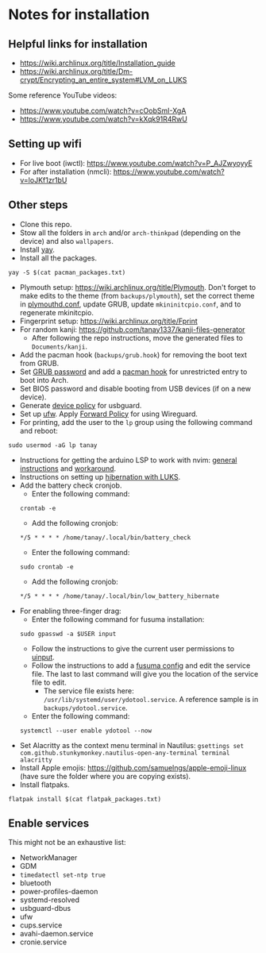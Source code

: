 # Notes for installation

## Helpful links for installation

- https://wiki.archlinux.org/title/Installation_guide
- https://wiki.archlinux.org/title/Dm-crypt/Encrypting_an_entire_system#LVM_on_LUKS

Some reference YouTube videos:
- https://www.youtube.com/watch?v=cOobSmI-XgA
- https://www.youtube.com/watch?v=kXqk91R4RwU

## Setting up wifi

- For live boot (iwctl): https://www.youtube.com/watch?v=P_AJZwyoyyE
- For after installation (nmcli): https://www.youtube.com/watch?v=loJKf1zr1bU

## Other steps

- Clone this repo.
- Stow all the folders in `arch` and/or `arch-thinkpad` (depending on the device) and also `wallpapers`.
- Install [yay](https://github.com/Jguer/yay).
- Install all the packages.
```
yay -S $(cat pacman_packages.txt)
```
- Plymouth setup: https://wiki.archlinux.org/title/Plymouth. Don't forget to make edits to the theme (from `backups/plymouth`), set the correct theme in [plymouthd.conf](https://wiki.archlinux.org/title/Plymouth#Changing_the_theme), update GRUB, update `mkininitcpio.conf`, and to regenerate mkinitcpio. 
- Fingerprint setup: https://wiki.archlinux.org/title/Fprint
- For random kanji: https://github.com/tanay1337/kanji-files-generator
  - After following the repo instructions, move the generated files to `Documents/kanji`.
- Add the pacman hook (`backups/grub.hook`) for removing the boot text from GRUB.
- Set [GRUB password](https://wiki.archlinux.org/title/GRUB/Tips_and_tricks#Password_protection_of_GRUB_menu) and add a [pacman hook](https://wiki.archlinux.org/title/Talk:GRUB/Tips_and_tricks#Password_protection_of_non_local_system_boot_options) for unrestricted entry to boot into Arch.
- Set BIOS password and disable booting from USB devices (if on a new device).
- Generate [device policy](https://wiki.archlinux.org/title/USBGuard) for usbguard.
- Set up [ufw](https://wiki.archlinux.org/title/Uncomplicated_Firewall). Apply [Forward Policy](https://wiki.archlinux.org/title/Uncomplicated_Firewall#Forward_policy) for using Wireguard.
- For printing, add the user to the `lp` group using the following command and reboot: 
```
sudo usermod -aG lp tanay
```
- Instructions for getting the arduino LSP to work with nvim: [general instructions](https://github.com/neovim/nvim-lspconfig/blob/master/doc/configs.md#arduino_language_server) and [workaround](https://github.com/arduino/arduino-language-server/pull/199#issuecomment-2519818108).
- Instructions on setting up [hibernation with LUKS](https://gist.github.com/Iwwww/008ef082a52cc509d186889118412aa6).
- Add the battery check cronjob.
  - Enter the following command:
  ```
  crontab -e
  ```
  - Add the following cronjob:
  ```
  */5 * * * * /home/tanay/.local/bin/battery_check
  ```
  - Enter the following command:
  ```
  sudo crontab -e
  ```
  - Add the following cronjob:
  ```
  */5 * * * * /home/tanay/.local/bin/low_battery_hibernate
  ```
- For enabling three-finger drag:
  - Enter the following command for fusuma installation:
  ```
  sudo gpasswd -a $USER input
  ```
  - Follow the instructions to give the current user permissions to [uinput](https://stackoverflow.com/questions/11939255/writing-to-dev-uinput-on-ubuntu-12-04).
  - Follow the instructions to add a [fusuma config](https://github.com/iberianpig/fusuma/issues/173#issuecomment-2058984377) and edit the service file. The last to last command will give you the location of the service file to edit.
    - The service file exists here: `/usr/lib/systemd/user/ydotool.service`. A reference sample is in `backups/ydotool.service`.
  - Enter the following command:
  ```
  systemctl --user enable ydotool --now
  ```
- Set Alacritty as the context menu terminal in Nautilus: `gsettings set com.github.stunkymonkey.nautilus-open-any-terminal terminal alacritty`
- Install Apple emojis: https://github.com/samuelngs/apple-emoji-linux (have sure the folder where you are copying exists).
- Install flatpaks.
```
flatpak install $(cat flatpak_packages.txt)
```

## Enable services

This might not be an exhaustive list:
- NetworkManager
- GDM
- `timedatectl set-ntp true`
- bluetooth
- power-profiles-daemon
- systemd-resolved
- usbguard-dbus
- ufw
- cups.service
- avahi-daemon.service
- cronie.service

